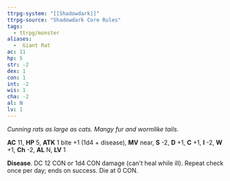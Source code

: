 ```yaml
---
ttrpg-system: "[[Shadowdark]]"
ttrpg-source: "Shadowdark Core Rules"
tags:
  - ttrpg/monster
aliases:
  -  Giant Rat
ac: 11
hp: 5
str: -2
dex: 1
con: 1
int: -2
wis: 1
cha: -2
al: N
lv: 1
---
```


_Cunning rats as large as cats. Mangy fur and wormlike tails._

**AC** 11, **HP** 5, **ATK** 1 bite +1 (1d4 + disease), **MV** near, **S** -2, **D** +1, **C** +1, **I** -2, **W** +1, **Ch** -2, **AL** N, **LV** 1

**Disease**. DC 12 CON or 1d4 CON damage (can't heal while ill). Repeat check once per day; ends on success. Die at 0 CON.

